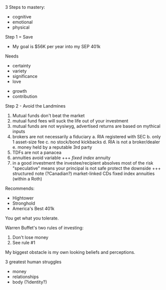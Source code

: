3 Steps to mastery:
- cognitive
- emotional
- physical

Step 1 = Save
- My goal is $56K per year into my SEP 401k

Needs
- certainty
- variety
- significance
- love
+ growth
+ contribution

Step 2 - Avoid the Landmines
1. Mutual funds don't beat the market
2. mutual fund fees will suck the life out of your investment
3. mutual funds are not wysiwyg, advertised returns are based on mythical inputs
4. brokers are not necessarily a fiduciary
  a. RIA registered with SEC
  b. only 1 asset-size fee
  c. no stock/bond kickbacks
  d. RIA is not a broker/dealer
  e. money held by a reputable 3rd party
6. TDFs are not a panacea
7. annuities
  avoid variable
  +++ _fixed index_ annuity
8. in a good investment the investee/recipient absolves most of the risk
  "speculative" means your principal is not safe
  protect the downside
  +++ structured note (?Canadian?)
  market-linked CDs
  fixed index annuities (within a Roth)

Recommends:
- Hightower
- Stronghold
- America's Best 401k

You get what you tolerate.

Warren Buffet's two rules of investing:
1. Don't lose money
2. See rule #1

My biggest obstacle is my own looking beliefs and perceptions.

3 greatest human struggles
- money
- relationships
- body (?identity?)
